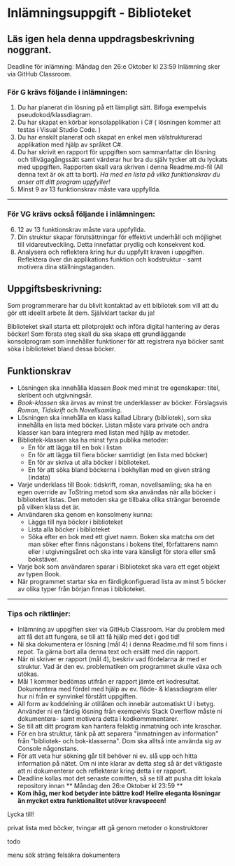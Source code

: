 # Inlämningsuppgift - Biblioteket
## Läs igen hela denna uppdragsbeskrivning noggrant.

Deadline för inlämning: Måndag den 26:e Oktober kl 23:59
Inlämning sker via GitHub Classroom.

### För G krävs följande i inlämningen:

1. Du har planerat din lösning på ett lämpligt sätt. Bifoga exempelvis pseudokod/klassdiagram.
2. Du har skapat en körbar konsolapplikation i C# ( lösningen kommer att testas i Visual Studio Code. )
3. Du har enskilt planerat och skapat en enkel men välstrukturerad applikation med hjälp av språket C#.
4. Du har skrivit en rapport för uppgiften som sammanfattar din lösning och tillvägagångssätt samt värderar hur bra du själv tycker att du lyckats med uppgiften. Rapporten skall vara skriven i denna Readme.md-fil (All denna text är ok att ta bort). _Ha med en lista på vilka funktionskrav du anser att ditt program uppfyller!_
5. Minst 9 av 13 funktionskrav måste vara uppfyllda.

---
### För VG krävs också följande i inlämningen:

6. 12 av 13 funktionskrav måste vara uppfyllda.
7. Din struktur skapar förutsättningar för effektivt underhåll och möjlighet till vidareutveckling. Detta innefattar prydlig och konsekvent kod.
8. Analysera och reflektera kring hur du uppfyllt kraven i uppgiften. Reflektera över din applikations funktion och kodstruktur - samt motivera dina ställningstaganden.

## Uppgiftsbeskrivning:

Som programmerare har du blivit kontaktad av ett bibliotek som vill att du gör ett ideellt arbete åt dem. Självklart tackar du ja!

Biblioteket skall starta ett pilotprojekt och införa digital hantering av deras böcker! Som första steg skall du ska skapa ett grundläggande konsolprogram som innehåller funktioner för att registrera nya böcker samt söka i biblioteket bland dessa böcker.

## Funktionskrav

* Lösningen ska innehålla klassen _Book_ med minst tre egenskaper: titel, skribent och utgivningsår. 
* _Book-klassen_ ska ärvas av minst tre underklasser av böcker. Förslagsvis _Roman_, _Tidskrift_ och _Novellsamling_. 
* Lösningen ska innehålla en klass kallad Library (bibliotek), som ska innehålla en lista med böcker. Listan måste vara private och andra klasser kan bara integrera med listan med hjälp av metoder. 
* Bibliotek-klassen ska ha minst fyra publika metoder:
  * En för att lägga till en bok i listan 
  * En för att lägga till flera böcker samtidigt (en lista med böcker) 
  * En för av skriva ut alla böcker i biblioteket. 
  * En för att söka bland böckerna i bokhyllan med en given sträng (indata) 
* Varje underklass till Book: tidskrift, roman, novellsamling; ska ha en egen override av ToString metod som ska användas när alla böcker i biblioteket listas. Den metoden ska ge tillbaka olika strängar beroende på vilken klass det är. 
* Användaren ska genom en konsolmeny kunna:
  * Lägga till nya böcker i biblioteket
  * Lista alla böcker i biblioteket 
  * Söka efter en bok med ett givet namn. Boken ska matcha om det man söker efter finns någonstans i bokens titel, författarens namn eller i utgivningsåret och ska inte vara känsligt för stora eller små bokstäver.
* Varje bok som användaren sparar i Biblioteket ska vara ett eget objekt av typen Book.
* När programmet startar ska en färdigkonfiguerad lista av minst 5 böcker av olika typer från början finnas i biblioteket.

---

### Tips och riktlinjer:

* Inlämning av uppgiften sker via GitHub Classroom. Har du problem med att få det att fungera, se till att få hjälp med det i god tid! 
* Ni ska dokumentera er lösning (mål 4) i denna Readme.md fil som finns i repot. Ta gärna bort alla denna text och ersätt med din rapport.
* När ni skriver er rapport (mål 4), beskriv vad fördelarna är med er struktur. Vad är den ev. problematiken om programmet skulle växa och utökas.
* Mål 1 kommer bedömas utifrån er rapport jämte ert kodresultat. Dokumentera med fördel med hjälp av ev. flöde- & klassdiagram eller hur ni från er synvinkel förstått uppgiften.
* All form av koddelning är otillåten och innebär automatiskt U i betyg. Använder ni en färdig lösning från exempelvis Stack Overflow måste ni dokumentera- samt motivera detta i kodkommmentarer.
* Se till att ditt program kan hantera felaktig inmatning och inte kraschar.
* För en bra struktur, tänk på att separera "inmatningen av information" från "bibliotek- och bok-klasserna". Dom ska alltså inte använda sig av Console någonstans.
* För att veta hur sökning går till behöver ni ev. slå upp och hitta information på nätet. Om ni inte klarar av detta steg så är det viktigaste att ni dokumenterar och reflekterar kring detta i er rapport.
* Deadline kollas mot det senaste comitten, så se till att pusha ditt lokala repository innan ** Måndag den 26:e Oktober kl 23:59 **
* **Kom ihåg, mer kod betyder inte bättre kod! Hellre eleganta lösningar än mycket extra funktionalitet utöver kravspecen!**

Lycka till!

privat lista med böcker, tvingar att gå genom metoder o konstruktorer

todo

menu
sök sträng
felsäkra
dokumentera
